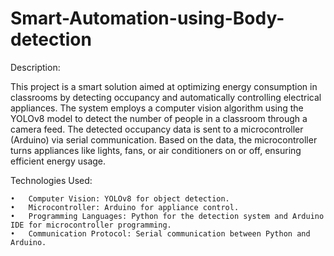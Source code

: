 # Smart-Automation-using-Body-detection
Description:

This project is a smart solution aimed at optimizing energy consumption in classrooms by detecting occupancy and automatically controlling electrical appliances. The system employs a computer vision algorithm using the YOLOv8 model to detect the number of people in a classroom through a camera feed. The detected occupancy data is sent to a microcontroller (Arduino) via serial communication. Based on the data, the microcontroller turns appliances like lights, fans, or air conditioners on or off, ensuring efficient energy usage.

Technologies Used:

	•	Computer Vision: YOLOv8 for object detection.
	•	Microcontroller: Arduino for appliance control.
	•	Programming Languages: Python for the detection system and Arduino IDE for microcontroller programming.
	•	Communication Protocol: Serial communication between Python and Arduino.
